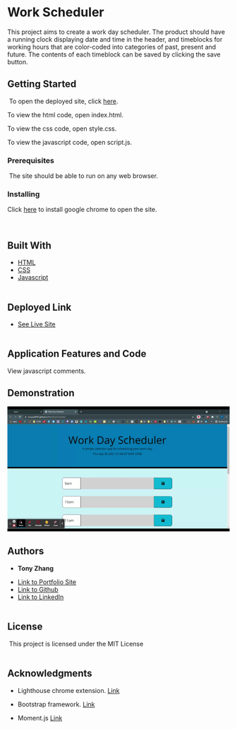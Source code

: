 # Work Scheduler

This project aims to create a work day scheduler. The product should have a running clock displaying date and time in the header, and timeblocks for working hours that are color-coded into categories of past, present and future. The contents of each timeblock can be saved by clicking the save button.
​
## Getting Started
​
To open the deployed site, click [here](https://tonyzyt9947.github.io/WorkDayScheduler/).

To view the html code, open index.html.

To view the css code, open style.css.

To view the javascript code, open script.js.
​
<br/>

### Prerequisites
​
The site should be able to run on any web browser.
<br/>
### Installing

Click [here](https://www.google.com/chrome/) to install google chrome to open the site.

<br/>

## Built With

* [HTML](https://developer.mozilla.org/en-US/docs/Web/HTML)
* [CSS](https://developer.mozilla.org/en-US/docs/Web/CSS)
* [Javascript](https://developer.mozilla.org/en-US/docs/Web/Javascript)
<br/><br/>
## Deployed Link

* [See Live Site](https://tonyzyt9947.github.io/Code-Quiz/)
​
​<br/><br/>
## Application Features and Code

View javascript comments.

## Demonstration

![Quiz Demo](demo.gif)

## Authors

* **Tony Zhang** 
- [Link to Portfolio Site](https://tonyzyt9947.github.io/PersonalPortfolio/)
- [Link to Github](https://github.com/Tonyzyt9947)
- [Link to LinkedIn](https://www.linkedin.com/in/tony-zhang-61670421b/)
​
<br/><br/>

## License
​
This project is licensed under the MIT License 
​
<br/><br/>
## Acknowledgments
* Lighthouse chrome extension. [Link](https://developers.google.com/web/tools/lighthouse)

* Bootstrap framework. [Link](https://getbootstrap.com/)

* Moment.js [Link](https://momentjs.com/)